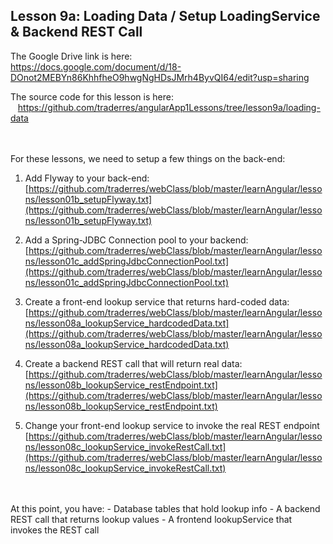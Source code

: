 Lesson 9a:  Loading Data / Setup LoadingService & Backend REST Call
-------------------------------------------------------------------
The Google Drive link is here:<br>
https://docs.google.com/document/d/18-DOnot2MEBYn86KhhfheO9hwgNgHDsJMrh4ByvQI64/edit?usp=sharing
      

The source code for this lesson is here:<br>
&nbsp;&nbsp;&nbsp;https://github.com/traderres/angularApp1Lessons/tree/lesson9a/loading-data
<br>
<br>
<br>


For these lessons, we need to setup a few things on the back-end:
1. Add Flyway to your back-end:  
   [https://github.com/traderres/webClass/blob/master/learnAngular/lessons/lesson01b_setupFlyway.txt](https://github.com/traderres/webClass/blob/master/learnAngular/lessons/lesson01b_setupFlyway.txt)

2. Add a Spring-JDBC Connection pool to your backend:  
   [https://github.com/traderres/webClass/blob/master/learnAngular/lessons/lesson01c_addSpringJdbcConnectionPool.txt](https://github.com/traderres/webClass/blob/master/learnAngular/lessons/lesson01c_addSpringJdbcConnectionPool.txt)

3. Create a front-end lookup service that returns hard-coded data:  
   [https://github.com/traderres/webClass/blob/master/learnAngular/lessons/lesson08a_lookupService_hardcodedData.txt](https://github.com/traderres/webClass/blob/master/learnAngular/lessons/lesson08a_lookupService_hardcodedData.txt)

4. Create a backend REST call that will return real data:  
   [https://github.com/traderres/webClass/blob/master/learnAngular/lessons/lesson08b_lookupService_restEndpoint.txt](https://github.com/traderres/webClass/blob/master/learnAngular/lessons/lesson08b_lookupService_restEndpoint.txt)

5. Change your front-end lookup service to invoke the real REST endpoint  
   [https://github.com/traderres/webClass/blob/master/learnAngular/lessons/lesson08c_lookupService_invokeRestCall.txt](https://github.com/traderres/webClass/blob/master/learnAngular/lessons/lesson08c_lookupService_invokeRestCall.txt)



<br>
<br>
At this point, you have:
- Database tables that hold lookup info
- A backend REST call that returns lookup values
- A frontend lookupService that invokes the REST call



